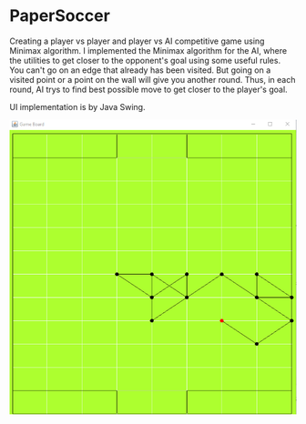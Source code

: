 # PaperSoccer
Creating a player vs player and player vs AI competitive game using Minimax algorithm. I implemented the Minimax algorithm for the AI, where the utilities to get
closer to the opponent's goal using some useful rules. You can't go on an edge that already has been visited. But going on a visited point
or a point on the wall will give you another round. Thus, in each round, AI trys to find best possible move to get closer to the player's goal.

UI implementation is by Java Swing.

![](Screenshot%20(526).png)
